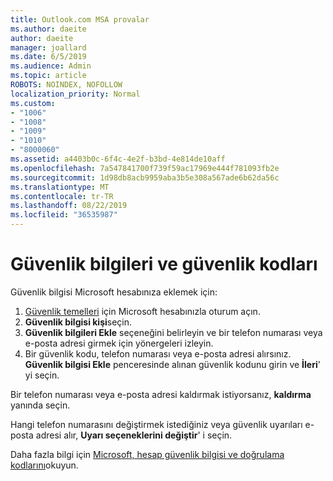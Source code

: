 ```yaml
---
title: Outlook.com MSA provalar
ms.author: daeite
author: daeite
manager: joallard
ms.date: 6/5/2019
ms.audience: Admin
ms.topic: article
ROBOTS: NOINDEX, NOFOLLOW
localization_priority: Normal
ms.custom:
- "1006"
- "1008"
- "1009"
- "1010"
- "8000060"
ms.assetid: a4403b0c-6f4c-4e2f-b3bd-4e814de10aff
ms.openlocfilehash: 7a547841700f739f59ac17969e444f781093fb2e
ms.sourcegitcommit: 1d98db8acb9959aba3b5e308a567ade6b62da56c
ms.translationtype: MT
ms.contentlocale: tr-TR
ms.lasthandoff: 08/22/2019
ms.locfileid: "36535987"
---
```

# <a name="security-info-and-security-codes"></a>Güvenlik bilgileri ve güvenlik kodları

Güvenlik bilgisi Microsoft hesabınıza eklemek için:

1. [Güvenlik temelleri](https://account.microsoft.com/security) için Microsoft hesabınızla oturum açın.
1. **Güvenlik bilgisi kişi**seçin.
1. **Güvenlik bilgileri Ekle** seçeneğini belirleyin ve bir telefon numarası veya e-posta adresi girmek için yönergeleri izleyin.
1. Bir güvenlik kodu, telefon numarası veya e-posta adresi alırsınız. **Güvenlik bilgisi Ekle** penceresinde alınan güvenlik kodunu girin ve **İleri**' yi seçin.

Bir telefon numarası veya e-posta adresi kaldırmak istiyorsanız, **kaldırma** yanında seçin.

Hangi telefon numarasını değiştirmek istediğiniz veya güvenlik uyarıları e-posta adresi alır, **Uyarı seçeneklerini değiştir**' i seçin.

Daha fazla bilgi için [Microsoft, hesap güvenlik bilgisi ve doğrulama kodlarını](https://support.microsoft.com/help/12428/)okuyun.